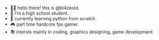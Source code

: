 - 👋🏽 hello there! this is @bl4zeoid.
- 📖 I'm a high school student.
- 🌱 currently learning python from
     scratch.
- 🎮 part time hardcore fps gamer.
- 📚 intersts mainly in coding, graphics
     designing, game development.

